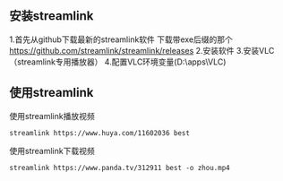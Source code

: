## 安装streamlink
1.首先从github下载最新的streamlink软件  下载带exe后缀的那个   https://github.com/streamlink/streamlink/releases
2.安装软件
3.安装VLC（streamlink专用播放器）
4.配置VLC环境变量(D:\apps\VLC)

## 使用streamlink
使用streamlink播放视频
```
streamlink https://www.huya.com/11602036 best
```

使用streamlink下载视频
```
streamlink https://www.panda.tv/312911 best -o zhou.mp4
```


